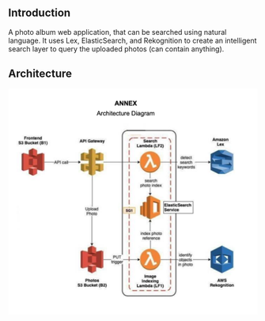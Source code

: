 ## Introduction

A photo album web application, that can be searched using natural language. It uses Lex, ElasticSearch, and Rekognition to create an intelligent search layer to query the uploaded photos (can contain anything).

## Architecture

![Architecture](./docs/architecture.png)
